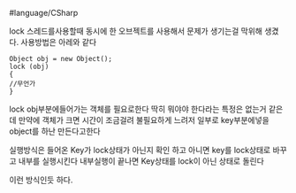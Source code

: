 #language/CSharp

lock 스레드를사용할때 동시에 한 오브젝트를 사용해서 문제가 생기는걸 막위해 생겼다.
사용방법은 아레와 같다
```CSharp
Object obj = new Object();
lock (obj)
{
//무언가
}
```

lock obj부분에들어가는 객체를 필요로한다 딱히 뭐야야 한다라는 특정은 없는거 같은데
만약에 객체가 크면 시간이 조금걸려 불필요하게 느려저
일부로 key부분에넣을 object를 하난 만든다고한다

실행방식은
들어온 Key가 lock상태가 아닌지 확인 하고
아니면 key를 lock상태로 바꾸고 내부를 실행시킨다 내부실행이 끝나면
Key상태를 lock이 아닌 상태로 돌린다

이런 방식인듯 하다.



